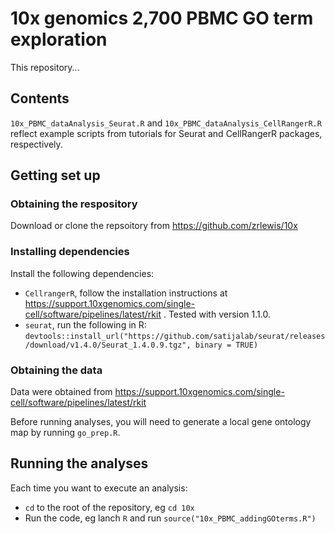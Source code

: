 # 10x genomics 2,700 PBMC GO term exploration

This repository...

## Contents

`10x_PBMC_dataAnalysis_Seurat.R` and `10x_PBMC_dataAnalysis_CellRangerR.R` reflect example scripts from tutorials for Seurat and CellRangerR packages, respectively. 

## Getting set up


### Obtaining the respository

Download or clone the repsoitory from https://github.com/zrlewis/10x


### Installing dependencies

Install the following dependencies:

- `CellrangerR`, follow the installation instructions at https://support.10xgenomics.com/single-cell/software/pipelines/latest/rkit . Tested with version 1.1.0.
- `seurat`, run the following in R: `devtools::install_url("https://github.com/satijalab/seurat/releases/download/v1.4.0/Seurat_1.4.0.9.tgz", binary = TRUE)`


### Obtaining the data

Data were obtained from https://support.10xgenomics.com/single-cell/software/pipelines/latest/rkit

Before running analyses, you will need to generate a local gene ontology map by running `go_prep.R`.


## Running the analyses


Each time you want to execute an analysis:

- `cd` to the root of the repository, eg `cd 10x`
- Run the code, eg lanch `R` and run 
  `source("10x_PBMC_addingGOterms.R")`

